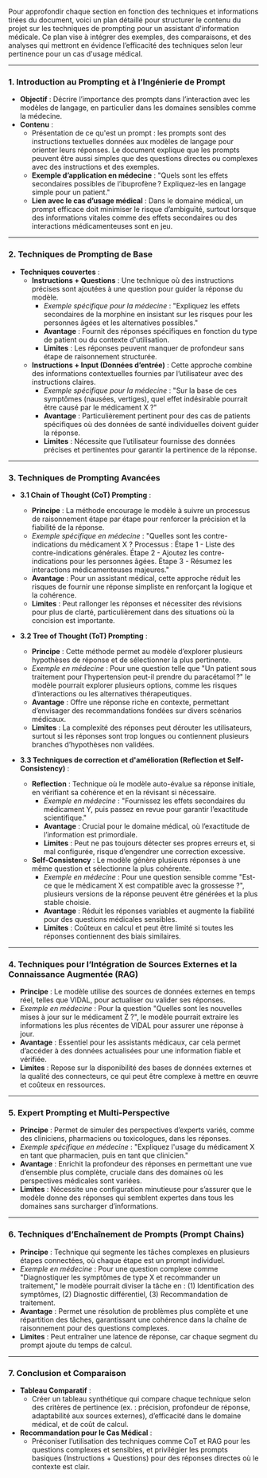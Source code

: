 Pour approfondir chaque section en fonction des techniques et informations tirées du document, voici un plan détaillé pour structurer le contenu du projet sur les techniques de prompting pour un assistant d'information médicale. Ce plan vise à intégrer des exemples, des comparaisons, et des analyses qui mettront en évidence l’efficacité des techniques selon leur pertinence pour un cas d'usage médical.
 
---
 
### 1. **Introduction au Prompting et à l’Ingénierie de Prompt**
   - **Objectif** : Décrire l’importance des prompts dans l’interaction avec les modèles de langage, en particulier dans les domaines sensibles comme la médecine.
   - **Contenu** :
     - Présentation de ce qu'est un prompt : les prompts sont des instructions textuelles données aux modèles de langage pour orienter leurs réponses. Le document explique que les prompts peuvent être aussi simples que des questions directes ou complexes avec des instructions et des exemples.
     - **Exemple d’application en médecine** : "Quels sont les effets secondaires possibles de l’ibuprofène ? Expliquez-les en langage simple pour un patient."
     - **Lien avec le cas d’usage médical** : Dans le domaine médical, un prompt efficace doit minimiser le risque d’ambiguïté, surtout lorsque des informations vitales comme des effets secondaires ou des interactions médicamenteuses sont en jeu.
---
 
### 2. **Techniques de Prompting de Base**
   - **Techniques couvertes** :
     - **Instructions + Questions** : Une technique où des instructions précises sont ajoutées à une question pour guider la réponse du modèle.
       - *Exemple spécifique pour la médecine* : "Expliquez les effets secondaires de la morphine en insistant sur les risques pour les personnes âgées et les alternatives possibles."
       - **Avantage** : Fournit des réponses spécifiques en fonction du type de patient ou du contexte d'utilisation.
       - **Limites** : Les réponses peuvent manquer de profondeur sans étape de raisonnement structurée.
     - **Instructions + Input (Données d’entrée)** : Cette approche combine des informations contextuelles fournies par l’utilisateur avec des instructions claires.
       - *Exemple spécifique pour la médecine* : "Sur la base de ces symptômes (nausées, vertiges), quel effet indésirable pourrait être causé par le médicament X ?"
       - **Avantage** : Particulièrement pertinent pour des cas de patients spécifiques où des données de santé individuelles doivent guider la réponse.
       - **Limites** : Nécessite que l’utilisateur fournisse des données précises et pertinentes pour garantir la pertinence de la réponse.
 
---
 
### 3. **Techniques de Prompting Avancées**
   - **3.1 Chain of Thought (CoT) Prompting** : 
     - **Principe** : La méthode encourage le modèle à suivre un processus de raisonnement étape par étape pour renforcer la précision et la fiabilité de la réponse.
     - *Exemple spécifique en médecine* : "Quelles sont les contre-indications du médicament X ? Processus : Étape 1 - Liste des contre-indications générales. Étape 2 - Ajoutez les contre-indications pour les personnes âgées. Étape 3 - Résumez les interactions médicamenteuses majeures."
     - **Avantage** : Pour un assistant médical, cette approche réduit les risques de fournir une réponse simpliste en renforçant la logique et la cohérence.
     - **Limites** : Peut rallonger les réponses et nécessiter des révisions pour plus de clarté, particulièrement dans des situations où la concision est importante.
   - **3.2 Tree of Thought (ToT) Prompting** :
     - **Principe** : Cette méthode permet au modèle d’explorer plusieurs hypothèses de réponse et de sélectionner la plus pertinente.
     - *Exemple en médecine* : Pour une question telle que "Un patient sous traitement pour l'hypertension peut-il prendre du paracétamol ?" le modèle pourrait explorer plusieurs options, comme les risques d’interactions ou les alternatives thérapeutiques.
     - **Avantage** : Offre une réponse riche en contexte, permettant d’envisager des recommandations fondées sur divers scénarios médicaux.
     - **Limites** : La complexité des réponses peut dérouter les utilisateurs, surtout si les réponses sont trop longues ou contiennent plusieurs branches d’hypothèses non validées.
 
   - **3.3 Techniques de correction et d'amélioration (Reflection et Self-Consistency)** :
     - **Reflection** : Technique où le modèle auto-évalue sa réponse initiale, en vérifiant sa cohérence et en la révisant si nécessaire.
       - *Exemple en médecine* : "Fournissez les effets secondaires du médicament Y, puis passez en revue pour garantir l’exactitude scientifique."
       - **Avantage** : Crucial pour le domaine médical, où l’exactitude de l’information est primordiale.
       - **Limites** : Peut ne pas toujours détecter ses propres erreurs et, si mal configurée, risque d’engendrer une correction excessive.
     - **Self-Consistency** : Le modèle génère plusieurs réponses à une même question et sélectionne la plus cohérente.
       - *Exemple en médecine* : Pour une question sensible comme "Est-ce que le médicament X est compatible avec la grossesse ?", plusieurs versions de la réponse peuvent être générées et la plus stable choisie.
       - **Avantage** : Réduit les réponses variables et augmente la fiabilité pour des questions médicales sensibles.
       - **Limites** : Coûteux en calcul et peut être limité si toutes les réponses contiennent des biais similaires.
 
---
 
### 4. **Techniques pour l’Intégration de Sources Externes et la Connaissance Augmentée (RAG)**
   - **Principe** : Le modèle utilise des sources de données externes en temps réel, telles que VIDAL, pour actualiser ou valider ses réponses.
   - *Exemple en médecine* : Pour la question "Quelles sont les nouvelles mises à jour sur le médicament Z ?", le modèle pourrait extraire les informations les plus récentes de VIDAL pour assurer une réponse à jour.
   - **Avantage** : Essentiel pour les assistants médicaux, car cela permet d’accéder à des données actualisées pour une information fiable et vérifiée.
   - **Limites** : Repose sur la disponibilité des bases de données externes et la qualité des connecteurs, ce qui peut être complexe à mettre en œuvre et coûteux en ressources.
 
---
 
### 5. **Expert Prompting et Multi-Perspective**
   - **Principe** : Permet de simuler des perspectives d’experts variés, comme des cliniciens, pharmaciens ou toxicologues, dans les réponses.
   - *Exemple spécifique en médecine* : "Expliquez l'usage du médicament X en tant que pharmacien, puis en tant que clinicien." 
   - **Avantage** : Enrichit la profondeur des réponses en permettant une vue d’ensemble plus complète, cruciale dans des domaines où les perspectives médicales sont variées.
   - **Limites** : Nécessite une configuration minutieuse pour s’assurer que le modèle donne des réponses qui semblent expertes dans tous les domaines sans surcharger d’informations.
 
---
 
### 6. **Techniques d’Enchaînement de Prompts (Prompt Chains)**
   - **Principe** : Technique qui segmente les tâches complexes en plusieurs étapes connectées, où chaque étape est un prompt individuel.
   - *Exemple en médecine* : Pour une question complexe comme "Diagnostiquer les symptômes de type X et recommander un traitement," le modèle pourrait diviser la tâche en : (1) Identification des symptômes, (2) Diagnostic différentiel, (3) Recommandation de traitement.
   - **Avantage** : Permet une résolution de problèmes plus complète et une répartition des tâches, garantissant une cohérence dans la chaîne de raisonnement pour des questions complexes.
   - **Limites** : Peut entraîner une latence de réponse, car chaque segment du prompt ajoute du temps de calcul.
 
---
 
### 7. **Conclusion et Comparaison**
   - **Tableau Comparatif** :
     - Créer un tableau synthétique qui compare chaque technique selon des critères de pertinence (ex. : précision, profondeur de réponse, adaptabilité aux sources externes), d’efficacité dans le domaine médical, et de coût de calcul.
   - **Recommandation pour le Cas Médical** :
     - Préconiser l’utilisation des techniques comme CoT et RAG pour les questions complexes et sensibles, et privilégier les prompts basiques (Instructions + Questions) pour des réponses directes où le contexte est clair.
